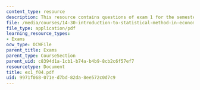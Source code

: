 ```yaml
---
content_type: resource
description: This resource contains questions of exam 1 for the semester, fall 2004.
file: /media/courses/14-30-introduction-to-statistical-method-in-economics-spring-2006/9971f068071ed7bd82da8ee572c0d7c9_ex1_f04.pdf
file_type: application/pdf
learning_resource_types:
- Exams
ocw_type: OCWFile
parent_title: Exams
parent_type: CourseSection
parent_uid: c8394d1a-1cb1-b74a-b4b9-8cb2c6f57ef7
resourcetype: Document
title: ex1_f04.pdf
uid: 9971f068-071e-d7bd-82da-8ee572c0d7c9
---
```

